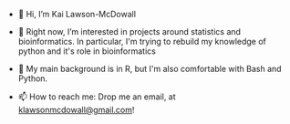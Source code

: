 - 👋 Hi, I’m Kai Lawson-McDowall

- 👀 Right now, I’m interested in projects around statistics and bioinformatics. In particular, I'm trying to rebuild my knowledge of python and it's role in bioinformatics

- 🌱 My main background is in R, but I'm also comfortable with Bash and Python. 

- 📫 How to reach me: Drop me an email, at klawsonmcdowall@gmail.com! 

<!---
kai-lawsonmcdowall/kai-lawsonmcdowall is a ✨ special ✨ repository because its `README.md` (this file) appears on your GitHub profile.
You can click the Preview link to take a look at your changes.
--->
